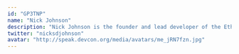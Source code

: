 ```yaml
---
id: "GP3TNP"
name: "Nick Johnson"
description: "Nick Johnson is the founder and lead developer of the Ethereum Name Service. Prior to launching ENS, he worked at the Ethereum Foundation, where he acted as core developer on go-ethereum."
twitter: "nicksdjohnson"
avatar: "http://speak.devcon.org/media/avatars/me_jRN7fzn.jpg"
---
```

